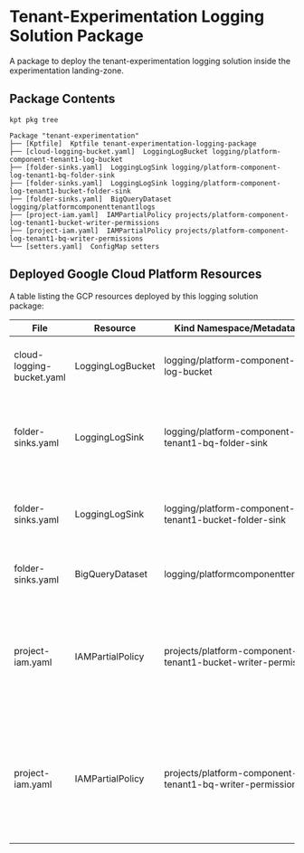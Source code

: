 # Tenant-Experimentation Logging Solution Package

A package to deploy the tenant-experimentation logging solution inside the experimentation landing-zone.

## Package Contents

`kpt pkg tree`

```
Package "tenant-experimentation"
├── [Kptfile]  Kptfile tenant-experimentation-logging-package
├── [cloud-logging-bucket.yaml]  LoggingLogBucket logging/platform-component-tenant1-log-bucket
├── [folder-sinks.yaml]  LoggingLogSink logging/platform-component-log-tenant1-bq-folder-sink
├── [folder-sinks.yaml]  LoggingLogSink logging/platform-component-log-tenant1-bucket-folder-sink
├── [folder-sinks.yaml]  BigQueryDataset logging/platformcomponenttenant1logs
├── [project-iam.yaml]  IAMPartialPolicy projects/platform-component-log-tenant1-bucket-writer-permissions
├── [project-iam.yaml]  IAMPartialPolicy projects/platform-component-log-tenant1-bq-writer-permissions
└── [setters.yaml]  ConfigMap setters
```

## Deployed Google Cloud Platform Resources

A table listing the GCP resources deployed by this logging solution package:

| File                      | Resource         | Kind Namespace/Metadata Name                                      | Description                                                                                                 |
| ------------------------- | ---------------- | ----------------------------------------------------------------- | ----------------------------------------------------------------------------------------------------------- |
| cloud-logging-bucket.yaml | LoggingLogBucket | logging/platform-component-tenant1-log-bucket                     | Log Bucket for platform and component logs                                                                  |
| folder-sinks.yaml         | LoggingLogSink   | logging/platform-component-log-tenant1-bq-folder-sink             | Folder sink for platform and component logs to BigQuery Dataset                                             |
| folder-sinks.yaml         | LoggingLogSink   | logging/platform-component-log-tenant1-bucket-folder-sink         | Folder sink for platform and component logs to Log Bucket                                                   |
| folder-sinks.yaml         | BigQueryDataset  | logging/platformcomponenttenant1logs                              | BigQuery Dataset for Tenant Resources                                                                       |
| project-iam.yaml          | IAMPartialPolicy | projects/platform-component-log-tenant1-bucket-writer-permissions | IAM permission to allow log sink service account to write logs to the Log Bucket in the audit project       |
| project-iam.yaml          | IAMPartialPolicy | projects/platform-component-log-tenant1-bq-writer-permissions     | IAM permission to allow log sink service account to write logs to the BigQuery Dataset in the audit project |
